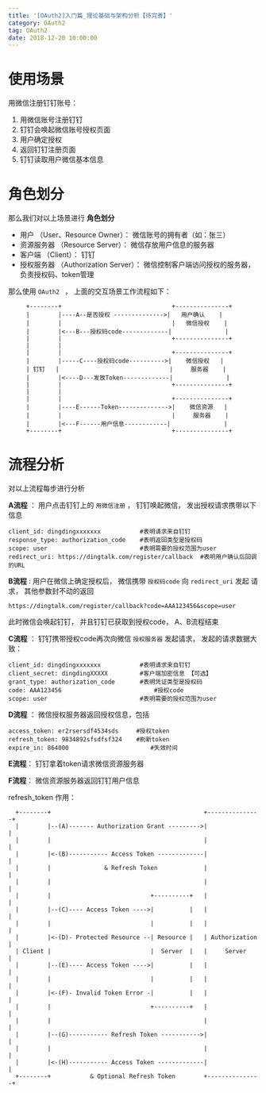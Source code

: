 ```yaml
---
title: '[OAuth2]入门篇_理论基础与架构分析【待完善】'
category: OAuth2
tag: OAuth2
date: 2018-12-20 10:00:00
---
```




# 使用场景

用微信注册钉钉账号：

1. 用微信账号注册钉钉
2. 钉钉会唤起微信账号授权页面
3. 用户确定授权
4. 返回钉钉注册页面
5. 钉钉读取用户微信基本信息

# 角色划分

那么我们对以上场景进行  **角色划分** 

- 用户 （User、Resource Owner）： 微信账号的拥有者（如：张三）
- 资源服务器 （Resource Server）： 微信存放用户信息的服务器
- 客户端 （Client）： 钉钉
- 授权服务器 （Authorization Server）： 微信控制客户端访问授权的服务器，负责授权码、token管理

那么使用 `OAuth2 ` ， 上面的交互场景工作流程如下：

```
     +--------+                               +---------------+
     |        |----A--是否授权 -------------->|   用户确认    |
     |        |                               |   微信授权    |
     |        |<---B---授权码code-------------|               |
     |        |                               +---------------+
     |        |
     |        |                               +---------------+
     |        |-----C----授权码code---------->|    微信授权   |
     | 钉钉   |                               |     服务器    |
     |        |<----D---发放Token-------------|               |
     |        |                               +---------------+
     |        |
     |        |                               +---------------+
     |        |----E------Token-------------->|    微信资源   |
     |        |                               |     服务器    |
     |        |<---F------用户信息------------|               |
     +--------+                               +---------------+
```

# 流程分析

对以上流程每步进行分析

**A流程** ：  用户点击钉钉上的 `用微信注册` ， 钉钉唤起微信， 发出授权请求携带以下信息

```properties
client_id: dingdingxxxxxxx           #表明请求来自钉钉
response_type: authorization_code    #表明返回类型是授权码
scope: user                          #表明需要的授权范围为user
redirect_uri: https://dingtalk.com/register/callback  #表明用户确认后回调的URL
```

**B流程** : 用户在微信上确定授权后， 微信携带 `授权码code`  向  `redirect_uri` 发起 请求， 其他参数封不动的返回

```
https://dingtalk.com/register/callback?code=AAA123456&scope=user
```

此时微信会唤起钉钉， 并且钉钉已获取到授权code， A、B流程结束

**C流程** ： 钉钉携带授权code再次向微信 `授权服务器` 发起请求， 发起的请求数据大致：

```properties
client_id: dingdingxxxxxxx           #表明请求来自钉钉
client_secret: dingdingXXXXX         #客户端加密信息 【可选】
grant_type: authorization_code       #表明凭证类型是授权码
code: AAA123456							 #授权code
scope: user                          #表明需要的授权范围为user
```

**D流程** ： 微信授权服务器返回授权信息，包括
```properties
access_token: er2rsersdf4534sds     #授权token
refresh_token: 9834892sfsdfsf324    #刷新token 
expire_in: 864000						#失效时间
```

**E流程**： 钉钉拿着token请求微信资源服务器 

**F流程**： 微信资源服务器返回钉钉用户信息

 refresh_token 作用：

```
  +--------+                                           +---------------+
  |        |--(A)------- Authorization Grant --------->|               |
  |        |                                           |               |
  |        |<-(B)----------- Access Token -------------|               |
  |        |               & Refresh Token             |               |
  |        |                                           |               |
  |        |                            +----------+   |               |
  |        |--(C)---- Access Token ---->|          |   |               |
  |        |                            |          |   |               |
  |        |<-(D)- Protected Resource --| Resource |   | Authorization |
  | Client |                            |  Server  |   |     Server    |
  |        |--(E)---- Access Token ---->|          |   |               |
  |        |                            |          |   |               |
  |        |<-(F)- Invalid Token Error -|          |   |               |
  |        |                            +----------+   |               |
  |        |                                           |               |
  |        |--(G)----------- Refresh Token ----------->|               |
  |        |                                           |               |
  |        |<-(H)----------- Access Token -------------|               |
  +--------+           & Optional Refresh Token        +---------------+
```